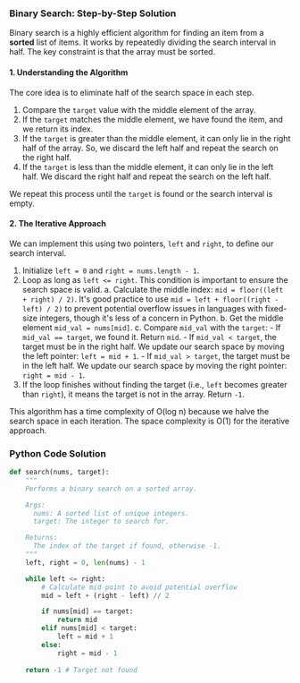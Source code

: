 ### Binary Search: Step-by-Step Solution

Binary search is a highly efficient algorithm for finding an item from a **sorted** list of items. It works by repeatedly dividing the search interval in half. The key constraint is that the array must be sorted.

#### 1. Understanding the Algorithm

The core idea is to eliminate half of the search space in each step.

1.  Compare the `target` value with the middle element of the array.
2.  If the `target` matches the middle element, we have found the item, and we return its index.
3.  If the `target` is greater than the middle element, it can only lie in the right half of the array. So, we discard the left half and repeat the search on the right half.
4.  If the `target` is less than the middle element, it can only lie in the left half. We discard the right half and repeat the search on the left half.

We repeat this process until the `target` is found or the search interval is empty.

#### 2. The Iterative Approach

We can implement this using two pointers, `left` and `right`, to define our search interval.

1.  Initialize `left = 0` and `right = nums.length - 1`.
2.  Loop as long as `left <= right`. This condition is important to ensure the search space is valid.
    a. Calculate the middle index: `mid = floor((left + right) / 2)`. It's good practice to use `mid = left + floor((right - left) / 2)` to prevent potential overflow issues in languages with fixed-size integers, though it's less of a concern in Python.
    b. Get the middle element `mid_val = nums[mid]`.
    c. Compare `mid_val` with the `target`:
        - If `mid_val == target`, we found it. Return `mid`.
        - If `mid_val < target`, the target must be in the right half. We update our search space by moving the left pointer: `left = mid + 1`.
        - If `mid_val > target`, the target must be in the left half. We update our search space by moving the right pointer: `right = mid - 1`.
3.  If the loop finishes without finding the target (i.e., `left` becomes greater than `right`), it means the target is not in the array. Return `-1`.

This algorithm has a time complexity of O(log n) because we halve the search space in each iteration. The space complexity is O(1) for the iterative approach.

### Python Code Solution

```python
def search(nums, target):
    """
    Performs a binary search on a sorted array.

    Args:
      nums: A sorted list of unique integers.
      target: The integer to search for.

    Returns:
      The index of the target if found, otherwise -1.
    """
    left, right = 0, len(nums) - 1

    while left <= right:
        # Calculate mid point to avoid potential overflow
        mid = left + (right - left) // 2

        if nums[mid] == target:
            return mid
        elif nums[mid] < target:
            left = mid + 1
        else:
            right = mid - 1
            
    return -1 # Target not found

```
